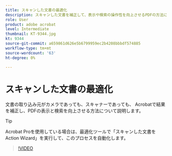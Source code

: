 ```yaml
---
title: スキャンした文書の最適化
description: スキャンした文書を補正して、表示や検索の操作性を向上させるPDFの方法について説明します
role: User
product: adobe acrobat
level: Intermediate
thumbnail: KT-9344.jpg
kt: 9344
source-git-commit: a659861d626e5b6799959ec2b4208bbbdf574885
workflow-type: tm+mt
source-wordcount: '63'
ht-degree: 0%

---
```


# スキャンした文書の最適化

文書の取り込み元がカメラであっても、スキャナーであっても、 Acrobatで結果を補正し、PDFの表示と検索を向上させる方法について説明します。

>[!TIP]
>
>Acrobat Proを使用している場合は、最適化ツールで「スキャンした文書をAction Wizard」を実行して、このプロセスを自動化します。

>[!VIDEO](https://video.tv.adobe.com/v/340823?hidetitle=true)
